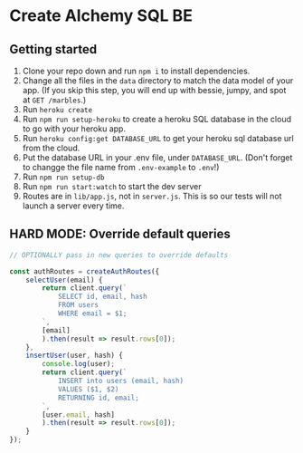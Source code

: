 # Create Alchemy SQL BE

## Getting started
1. Clone your repo down and run `npm i` to install dependencies.
1. Change all the files in the `data` directory to match the data model of your app. (If you skip this step, you will end up with bessie, jumpy, and spot at `GET /marbles`.)
1. Run `heroku create`
1. Run `npm run setup-heroku` to create a heroku SQL database in the cloud to go with your heroku app.
1. Run `heroku config:get DATABASE_URL` to get your heroku sql database url from the cloud.
1. Put the database URL in your .env file, under `DATABASE_URL`. (Don't forget to changge the file name from `.env-example` to `.env`!)
1. Run `npm run setup-db`
1. Run `npm run start:watch` to start the dev server
1. Routes are in `lib/app.js`, not in `server.js`. This is so our tests will not launch a server every time.

## HARD MODE: Override default queries

```js
// OPTIONALLY pass in new queries to override defaults

const authRoutes = createAuthRoutes({
    selectUser(email) {
        return client.query(`
            SELECT id, email, hash
            FROM users
            WHERE email = $1;
        `,
        [email]
        ).then(result => result.rows[0]);
    },
    insertUser(user, hash) {
        console.log(user);
        return client.query(`
            INSERT into users (email, hash)
            VALUES ($1, $2)
            RETURNING id, email;
        `,
        [user.email, hash]
        ).then(result => result.rows[0]);
    }
});
```
